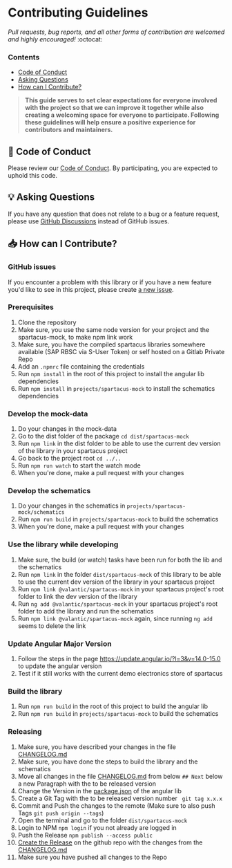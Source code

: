 # Contributing Guidelines

_Pull requests, bug reports, and all other forms of contribution are welcomed and highly encouraged!_ :octocat:

### Contents

- [Code of Conduct](#book-code-of-conduct)
- [Asking Questions](#bulb-asking-questions)
- [How can I Contribute?](#inbox_tray-how-can-i-contribute)

> **This guide serves to set clear expectations for everyone involved with the project so that we can improve it
> together while also creating a welcoming space for everyone to participate. Following these guidelines will help
> ensure a positive experience for contributors and maintainers.**

## :book: Code of Conduct

Please review our [Code of Conduct](./CODE_OF_CONDUCT.md). By participating, you are expected to uphold this code.

## :bulb: Asking Questions

If you have any question that does not relate to a bug or a feature request, please use [GitHub Discussions](https://github.com/valantic/spartacus-mock/discussions) instead of GitHub issues.

## :inbox_tray: How can I Contribute?

### GitHub issues

If you encounter a problem with this library or if you have a new feature you'd like to see in this project,
please create [a new issue](https://github.com/valantic/spartacus-mock/issues/new/choose).

### Prerequisites

1. Clone the repository
2. Make sure, you use the same node version for your project and the spartacus-mock, to make npm link work
3. Make sure, you have the compiled spartacus libraries somewhere available (SAP RBSC via S-User Token) or self hosted on a Gitlab Private Repo
4. Add an `.npmrc` file containing the credentials
5. Run `npm install` in the root of this project to install the angular lib dependencies
6. Run `npm install` in `projects/spartacus-mock` to install the schematics dependencies

### Develop the mock-data

1. Do your changes in the mock-data
2. Go to the dist folder of the package `cd dist/spartacus-mock`
3. Run `npm link` in the dist folder to be able to use the current dev version of the library in your spartacus project
4. Go back to the project root `cd ../..`
5. Run `npm run watch` to start the watch mode
6. When you're done, make a pull request with your changes

### Develop the schematics

1. Do your changes in the schematics in `projects/spartacus-mock/schematics`
2. Run `npm run build` in `projects/spartacus-mock` to build the schematics
3. When you're done, make a pull request with your changes

### Use the library while developing

1. Make sure, the build (or watch) tasks have been run for both the lib and the schematics
2. Run `npm link` in the folder `dist/spartacus-mock` of this library to be able to use the current dev version of the library in your spartacus project
3. Run `npm link @valantic/spartacus-mock` in your spartacus project's root folder to link the dev version of the library
4. Run `ng add @valantic/spartacus-mock` in your spartacus project's root folder to add the library and run the schematics
5. Run `npm link @valantic/spartacus-mock` again, since running `ng add` seems to delete the link

### Update Angular Major Version

1. Follow the steps in the page https://update.angular.io/?l=3&v=14.0-15.0 to update the angular version
2. Test if it still works with the current demo electronics store of spartacus

### Build the library

1. Run `npm run build` in the root of this project to build the angular lib
2. Run `npm run build` in `projects/spartacus-mock` to build the schematics

### Releasing

1. Make sure, you have described your changes in the file [CHANGELOG.md](CHANGELOG.md)
2. Make sure, you have done the steps to build the library and the schematics
3. Move all changes in the file [CHANGELOG.md](CHANGELOG.md) from below `## Next` below a new Paragraph with the
   to be released version
4. Change the Version in the [package.json](projects/spartacus-mock/package.json) of the angular lib
5. Create a Git Tag with the to be released version number ` git tag x.x.x`
6. Commit and Push the changes to the remote (Make sure to also push Tags `git push origin --tags`)
7. Open the terminal and go to the folder `dist/spartacus-mock`
8. Login to NPM `npm login` if you not already are logged in
9. Push the Release `npm publish --access public`
10. [Create the Release](https://github.com/valantic/spartacus-mock/releases/new) on the github repo with the
    changes from the [CHANGELOG.md](CHANGELOG.md)
11. Make sure you have pushed all changes to the Repo
